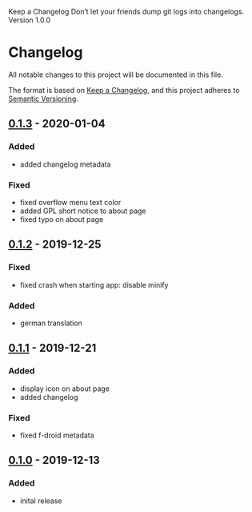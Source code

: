 
Keep a Changelog
Don’t let your friends dump git logs into changelogs.
Version 1.0.0

# Changelog
All notable changes to this project will be documented in this file.

The format is based on [Keep a Changelog](https://keepachangelog.com/en/1.0.0/),
and this project adheres to [Semantic Versioning](https://semver.org/spec/v2.0.0.html).

## [0.1.3] - 2020-01-04
### Added
- added changelog metadata

### Fixed
- fixed overflow menu text color
- added GPL short notice to about page
- fixed typo on about page

## [0.1.2] - 2019-12-25
### Fixed
- fixed crash when starting app: disable minify

### Added
- german translation

## [0.1.1] - 2019-12-21
### Added
- display icon on about page
- added changelog

### Fixed
- fixed f-droid metadata

## [0.1.0] - 2019-12-13
### Added
- inital release

[Unreleased]: https://codeberg.org/getdisconnected/LibreIpsum/src/branch/master
[0.1.3]: https://codeberg.org/getdisconnected/LibreIpsum/src/tag/v0.1.3
[0.1.2]: https://codeberg.org/getdisconnected/LibreIpsum/src/tag/v0.1.2
[0.1.1]: https://codeberg.org/getdisconnected/LibreIpsum/src/tag/v0.1.1
[0.1.0]: https://codeberg.org/getdisconnected/LibreIpsum/src/tag/v0.1.0
